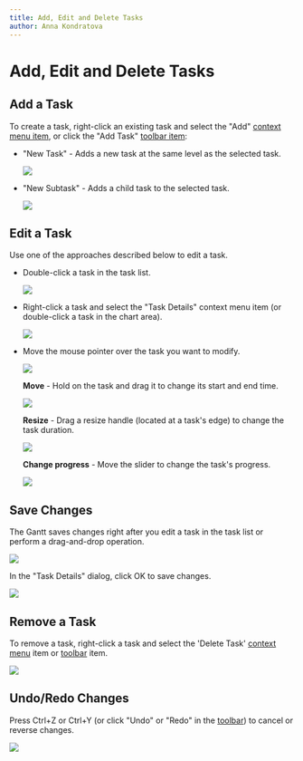 ```yaml
---
title: Add, Edit and Delete Tasks
author: Anna Kondratova
---
```

# Add, Edit and Delete Tasks

## Add a Task

To create a task, right-click an existing task and select the "Add" [context menu item](~/interface-elements-for-web/articles/gantt/context-menu.md), or click the "Add Task" [toolbar item](~/interface-elements-for-web/articles/gantt/toolbar.md):

- "New Task" - Adds a new task at the same level as the selected task.

    ![](~/interface-elements-for-web/images/Gantt/add-new-task.png)

- "New Subtask" - Adds a child task to the selected task.

    ![](~/interface-elements-for-web/images/Gantt/add-new-subtask.png)

## Edit a Task

Use one of the approaches described below to edit a task.

* Double-click a task in the task list. 

    ![](~/interface-elements-for-web/images/Gantt/inline-editing.png)

* Right-click a task and select the "Task Details" context menu item (or double-click a task in the chart area).

    ![](~/interface-elements-for-web/images/Gantt/popup-edit-form.png)

* Move the mouse pointer over the task you want to modify.

    ![](~/interface-elements-for-web/images/Gantt/drag-and-drop.png)

    **Move** - Hold on the task and drag it to change its start and end time.

    ![](~/interface-elements-for-web/images/Gantt/moving.png)

    **Resize** - Drag a resize handle (located at a task's edge) to change the task duration.

    ![](~/interface-elements-for-web/images/Gantt/resizing.png)

    **Change progress** - Move the slider to change the task's progress.

    ![](~/interface-elements-for-web/images/Gantt/change-progress.png)

## Save Changes

The Gantt saves changes right after you edit a task in the task list or perform a drag-and-drop operation.

![](~/interface-elements-for-web/images/Gantt/manage-tasks.gif)

In the "Task Details" dialog, click OK to save changes. 

![](~/interface-elements-for-web/images/Gantt/dialog-ok.png)

## Remove a Task

To remove a task, right-click a task and select the 'Delete Task' [context menu](~/interface-elements-for-web/articles/gantt/context-menu.md) item or [toolbar](~/interface-elements-for-web/articles/gantt/toolbar.md) item.

![](~/interface-elements-for-web/images/Gantt/delete-task.png)

## Undo/Redo Changes

Press Ctrl+Z or Ctrl+Y (or click "Undo" or "Redo" in the [toolbar](~/interface-elements-for-web/articles/gantt/toolbar.md)) to cancel or reverse changes.

![](~/interface-elements-for-web/images/Gantt/undo-redo.gif)
